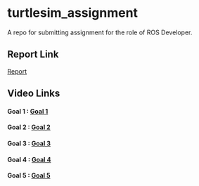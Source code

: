 # turtlesim_assignment
A repo for submitting assignment for the role of ROS Developer.  

## Report Link
[Report](https://github.com/yazidmarzuk/turtlesim_assignment/blob/master/FinalReport.pdf)

## Video Links

#### Goal 1 : [Goal 1](https://drive.google.com/file/d/1AaID8jekgSAx97cgj_4Z8Nr0o8PjEvQW/view?usp=sharing)
#### Goal 2 : [Goal 2](https://drive.google.com/file/d/1wJZYR0nw6jfDODo1hHPmE6a2lc3ALeLm/view?usp=sharing)
#### Goal 3 : [Goal 3](https://drive.google.com/file/d/1aTU4SufDKWmXh1yWN4tl4fP0DiHF9u1j/view?usp=drive_link)
#### Goal 4 : [Goal 4](https://drive.google.com/file/d/1bhIwgVEu9LXUF1HKtkNDgdqqenvufkLi/view?usp=drive_link)
#### Goal 5 : [Goal 5](https://drive.google.com/file/d/1IQQ2v37eQfP4O063ubjV3BUt5Mj-vc_x/view?usp=drive_link)
